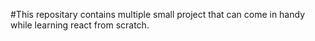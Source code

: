 #This repositary contains multiple small project that can come in handy while learning react from scratch.

